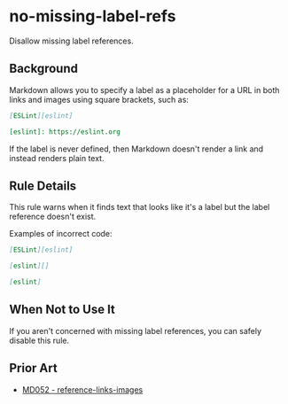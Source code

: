 # no-missing-label-refs

Disallow missing label references.

## Background

Markdown allows you to specify a label as a placeholder for a URL in both links and images using square brackets, such as:

```markdown
[ESLint][eslint]

[eslint]: https://eslint.org
```

If the label is never defined, then Markdown doesn't render a link and instead renders plain text.

## Rule Details

This rule warns when it finds text that looks like it's a label but the label reference doesn't exist.

Examples of incorrect code:

```markdown
[ESLint][eslint]

[eslint][]

[eslint]
```

## When Not to Use It

If you aren't concerned with missing label references, you can safely disable this rule.

## Prior Art

-   [MD052 - reference-links-images](https://github.com/DavidAnson/markdownlint/blob/main/doc/md052.md)
